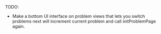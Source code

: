 TODO:
- Make a bottom UI interface on problem views that lets you switch problems
next will increment current problem and call initProblemPage again.